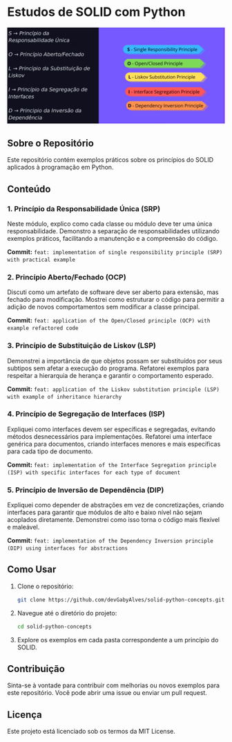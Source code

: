 # Estudos de SOLID com Python

![Princípios SOLID](./assets/solid.png)

## Sobre o Repositório

Este repositório contém exemplos práticos sobre os princípios do SOLID aplicados à programação em Python. 

## Conteúdo

### 1. Princípio da Responsabilidade Única (SRP)
Neste módulo, explico como cada classe ou módulo deve ter uma única responsabilidade. Demonstro a separação de responsabilidades utilizando exemplos práticos, facilitando a manutenção e a compreensão do código.

**Commit:** `feat: implementation of single responsibility principle (SRP) with practical example`

### 2. Princípio Aberto/Fechado (OCP)
Discuti como um artefato de software deve ser aberto para extensão, mas fechado para modificação. Mostrei como estruturar o código para permitir a adição de novos comportamentos sem modificar a classe principal.

**Commit:** `feat: application of the Open/Closed principle (OCP) with example refactored code`

### 3. Princípio de Substituição de Liskov (LSP)
Demonstrei a importância de que objetos possam ser substituídos por seus subtipos sem afetar a execução do programa. Refatorei exemplos para respeitar a hierarquia de herança e garantir o comportamento esperado.

**Commit:** `feat: application of the Liskov substitution principle (LSP) with example of inheritance hierarchy`

### 4. Princípio de Segregação de Interfaces (ISP)
Expliquei como interfaces devem ser específicas e segregadas, evitando métodos desnecessários para implementações. Refatorei uma interface genérica para documentos, criando interfaces menores e mais específicas para cada tipo de documento.

**Commit:** `feat: implementation of the Interface Segregation principle (ISP) with specific interfaces for each type of document`

### 5. Princípio de Inversão de Dependência (DIP)
Expliquei como depender de abstrações em vez de concretizações, criando interfaces para garantir que módulos de alto e baixo nível não sejam acoplados diretamente. Demonstrei como isso torna o código mais flexível e maleável.

**Commit:** `feat: implementation of the Dependency Inversion principle (DIP) using interfaces for abstractions`

## Como Usar

1. Clone o repositório:
   ```bash
   git clone https://github.com/devGabyAlves/solid-python-concepts.git

2. Navegue até o diretório do projeto:
    ```bash
    cd solid-python-concepts
    ```

3. Explore os exemplos em cada pasta correspondente a um princípio do SOLID.

## Contribuição

Sinta-se à vontade para contribuir com melhorias ou novos exemplos para este repositório. Você pode abrir uma issue ou enviar um pull request.

## Licença 

Este projeto está licenciado sob os termos da MIT License.
